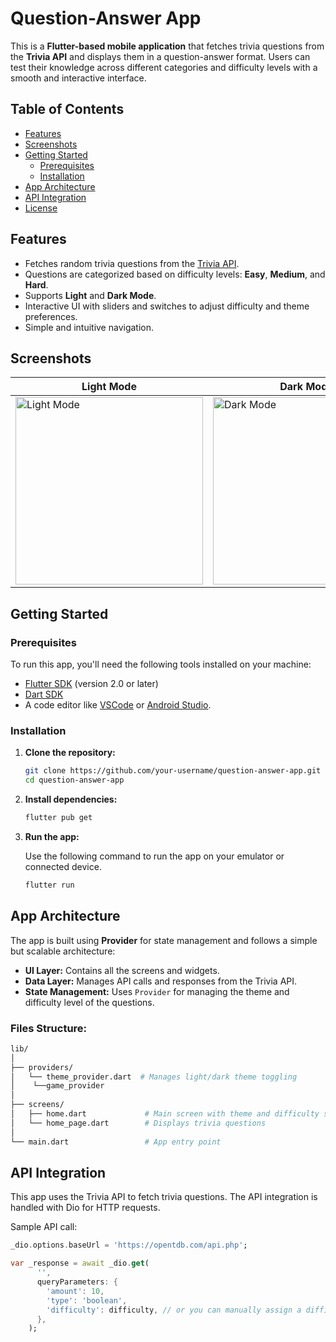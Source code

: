 # Question-Answer App

This is a **Flutter-based mobile application** that fetches trivia questions from the **Trivia API** and displays them in a question-answer format. Users can test their knowledge across different categories and difficulty levels with a smooth and interactive interface.

## Table of Contents
- [Features](#features)
- [Screenshots](#screenshots)
- [Getting Started](#getting-started)
  - [Prerequisites](#prerequisites)
  - [Installation](#installation)
- [App Architecture](#app-architecture)
- [API Integration](#api-integration)
- [License](#license)

## Features
- Fetches random trivia questions from the [Trivia API](https://opentdb.com/api_config.php).
- Questions are categorized based on difficulty levels: **Easy**, **Medium**, and **Hard**.
- Supports **Light** and **Dark Mode**.
- Interactive UI with sliders and switches to adjust difficulty and theme preferences.
- Simple and intuitive navigation.



## Screenshots

| Light Mode | Dark Mode |
|------------|-----------|
| <img src="assets/screenshots/light_mode.png" alt="Light Mode" width="300"/> | <img src="assets/screenshots/dark_mode.png" alt="Dark Mode" width="300"/> |


## Getting Started

### Prerequisites
To run this app, you'll need the following tools installed on your machine:
- [Flutter SDK](https://flutter.dev/docs/get-started/install) (version 2.0 or later)
- [Dart SDK](https://dart.dev/get-dart)
- A code editor like [VSCode](https://code.visualstudio.com/) or [Android Studio](https://developer.android.com/studio).

### Installation

1. **Clone the repository:**

    ```bash
    git clone https://github.com/your-username/question-answer-app.git
    cd question-answer-app
    ```

2. **Install dependencies:**

    ```bash
    flutter pub get
    ```

3. **Run the app:**

    Use the following command to run the app on your emulator or connected device.

    ```bash
    flutter run
    ```

## App Architecture

The app is built using **Provider** for state management and follows a simple but scalable architecture:

- **UI Layer:** Contains all the screens and widgets.
- **Data Layer:** Manages API calls and responses from the Trivia API.
- **State Management:** Uses `Provider` for managing the theme and difficulty level of the questions.

### Files Structure:
```bash
lib/
│
├── providers/
│   └── theme_provider.dart  # Manages light/dark theme toggling
│    └──game_provider
│
├── screens/
│   ├── home.dart             # Main screen with theme and difficulty settings
│   └── home_page.dart        # Displays trivia questions
│
└── main.dart                 # App entry point
```

## API Integration
This app uses the Trivia API to fetch trivia questions. The API integration is handled with Dio for HTTP requests.

Sample API call:
```dart
_dio.options.baseUrl = 'https://opentdb.com/api.php';

var _response = await _dio.get(
      '',
      queryParameters: {
        'amount': 10,
        'type': 'boolean',
        'difficulty': difficulty, // or you can manually assign a difficulty here like 'easy' , 'medium'
      },
    );

```

